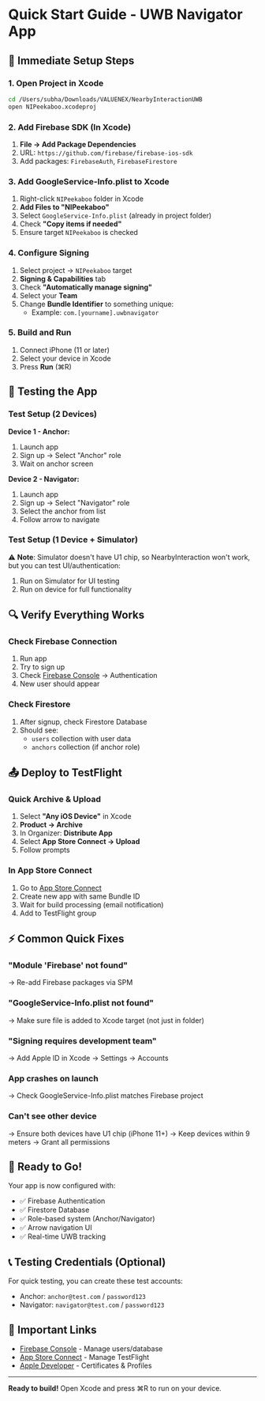 # Quick Start Guide - UWB Navigator App

## 🚀 Immediate Setup Steps

### 1. Open Project in Xcode
```bash
cd /Users/subha/Downloads/VALUENEX/NearbyInteractionUWB
open NIPeekaboo.xcodeproj
```

### 2. Add Firebase SDK (In Xcode)
1. **File → Add Package Dependencies**
2. URL: `https://github.com/firebase/firebase-ios-sdk`
3. Add packages: `FirebaseAuth`, `FirebaseFirestore`

### 3. Add GoogleService-Info.plist to Xcode
1. Right-click `NIPeekaboo` folder in Xcode
2. **Add Files to "NIPeekaboo"**
3. Select `GoogleService-Info.plist` (already in project folder)
4. Check **"Copy items if needed"**
5. Ensure target `NIPeekaboo` is checked

### 4. Configure Signing
1. Select project → `NIPeekaboo` target
2. **Signing & Capabilities** tab
3. Check **"Automatically manage signing"**
4. Select your **Team**
5. Change **Bundle Identifier** to something unique:
   - Example: `com.[yourname].uwbnavigator`

### 5. Build and Run
1. Connect iPhone (11 or later)
2. Select your device in Xcode
3. Press **Run** (⌘R)

## 📱 Testing the App

### Test Setup (2 Devices)
**Device 1 - Anchor:**
1. Launch app
2. Sign up → Select "Anchor" role
3. Wait on anchor screen

**Device 2 - Navigator:**
1. Launch app
2. Sign up → Select "Navigator" role
3. Select the anchor from list
4. Follow arrow to navigate

### Test Setup (1 Device + Simulator)
⚠️ **Note**: Simulator doesn't have U1 chip, so NearbyInteraction won't work, but you can test UI/authentication:
1. Run on Simulator for UI testing
2. Run on device for full functionality

## 🔍 Verify Everything Works

### Check Firebase Connection
1. Run app
2. Try to sign up
3. Check [Firebase Console](https://console.firebase.google.com) → Authentication
4. New user should appear

### Check Firestore
1. After signup, check Firestore Database
2. Should see:
   - `users` collection with user data
   - `anchors` collection (if anchor role)

## 📤 Deploy to TestFlight

### Quick Archive & Upload
1. Select **"Any iOS Device"** in Xcode
2. **Product → Archive**
3. In Organizer: **Distribute App**
4. Select **App Store Connect → Upload**
5. Follow prompts

### In App Store Connect
1. Go to [App Store Connect](https://appstoreconnect.apple.com)
2. Create new app with same Bundle ID
3. Wait for build processing (email notification)
4. Add to TestFlight group

## ⚡ Common Quick Fixes

### "Module 'Firebase' not found"
→ Re-add Firebase packages via SPM

### "GoogleService-Info.plist not found"
→ Make sure file is added to Xcode target (not just in folder)

### "Signing requires development team"
→ Add Apple ID in Xcode → Settings → Accounts

### App crashes on launch
→ Check GoogleService-Info.plist matches Firebase project

### Can't see other device
→ Ensure both devices have U1 chip (iPhone 11+)
→ Keep devices within 9 meters
→ Grant all permissions

## 🎯 Ready to Go!
Your app is now configured with:
- ✅ Firebase Authentication
- ✅ Firestore Database
- ✅ Role-based system (Anchor/Navigator)
- ✅ Arrow navigation UI
- ✅ Real-time UWB tracking

## 📞 Testing Credentials (Optional)
For quick testing, you can create these test accounts:
- Anchor: `anchor@test.com` / `password123`
- Navigator: `navigator@test.com` / `password123`

## 🔗 Important Links
- [Firebase Console](https://console.firebase.google.com) - Manage users/database
- [App Store Connect](https://appstoreconnect.apple.com) - Manage TestFlight
- [Apple Developer](https://developer.apple.com) - Certificates & Profiles

---
**Ready to build!** Open Xcode and press ⌘R to run on your device.